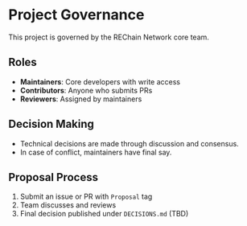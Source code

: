 # Project Governance

This project is governed by the REChain Network core team.

## Roles

- **Maintainers**: Core developers with write access
- **Contributors**: Anyone who submits PRs
- **Reviewers**: Assigned by maintainers

## Decision Making

- Technical decisions are made through discussion and consensus.
- In case of conflict, maintainers have final say.

## Proposal Process

1. Submit an issue or PR with `Proposal` tag
2. Team discusses and reviews
3. Final decision published under `DECISIONS.md` (TBD)
